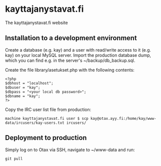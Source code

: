 kayttajanystavat.fi
===================

The kayttajanystavat.fi website

Installation to a development environment
-----------------------------------------

Create a database (e.g. kay) and a user with read/write access to it (e.g. kay) on your local MySQL server. Import the production database dump, which you can find e.g. in the server's ~/backup/db_backup.sql.

Create the file library/asetukset.php with the following contents:

```
<?php
$dbhost = "localhost";
$dbuser = "kay";
$dbpass = "<your local db password>";
$dbname = "kay";
?>
```

Copy the IRC user list file from production:

```
machine kayttajanystavat.fi user $ scp kay@otax.ayy.fi:/home/kay/www-data/ircusers/kay-users.txt ircusers/
```
  
Deployment to production
------------------------

Simply log on to Otax via SSH, navigate to ~/www-data and run:

```
git pull
```  
